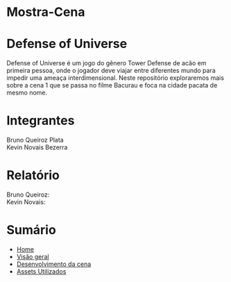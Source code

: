 # Mostra-Cena

<h1>Defense of Universe</h1>
<p>
  Defense of Universe é um jogo do gênero Tower Defense de acão em primeira pessoa, onde o jogador deve viajar entre diferentes mundo para impedir uma ameaça interdimensional. Neste repositório exploraremos mais sobre a cena 1 que se passa no filme Bacurau e foca na cidade pacata de mesmo nome.
</p>

<h1>Integrantes</h1>
<p>
  Bruno Queiroz Plata <br>
  Kevin Novais Bezerra
</p>

<h1>Relatório</h1>
Bruno Queiroz:
<br>
Kevin Novais:

<h1>Sumário</h1>

- [Home](https://github.com/Bruno616/Mostra-Cena/wiki)
- [Visão geral](https://github.com/Bruno616/Mostra-Cena/wiki/1.-Vis%C3%A3o-geral)
- [Desenvolvimento da cena](https://github.com/Bruno616/Mostra-Cena/wiki/2.-Desenvolvimento-da-cena)
- [Assets Utilizados](https://github.com/Bruno616/Mostra-Cena/wiki/3.-Assets-Utilizados)
